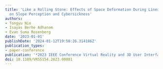 ```yaml
---
title: 'Like a Rolling Stone: Effects of Space Deformation During Linear Acceleration
  on Slope Perception and Cybersickness'
authors:
- Tongyu Nie
- Isayas Berhe Adhanom
- Evan Suma Rosenberg
date: '2023-01-01'
publishDate: '2024-01-12T19:58:26.314186Z'
publication_types:
- paper-conference
publication: '*2023 IEEE Conference Virtual Reality and 3D User Interfaces (VR)*'
doi: 10.1109/VR55154.2023.00081
---
```

